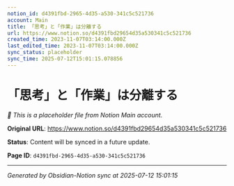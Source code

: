 ```yaml
---
notion_id: d4391fbd-2965-4d35-a530-341c5c521736
account: Main
title: 「思考」と「作業」は分離する
url: https://www.notion.so/d4391fbd29654d35a530341c5c521736
created_time: 2023-11-07T03:14:00.000Z
last_edited_time: 2023-11-07T03:14:00.000Z
sync_status: placeholder
sync_time: 2025-07-12T15:01:15.078856
---
```


# 「思考」と「作業」は分離する

*🔄 This is a placeholder file from Notion Main account.*

**Original URL**: https://www.notion.so/d4391fbd29654d35a530341c5c521736

**Status**: Content will be synced in a future update.

**Page ID**: `d4391fbd-2965-4d35-a530-341c5c521736`

---

*Generated by Obsidian-Notion sync at 2025-07-12 15:01:15*
